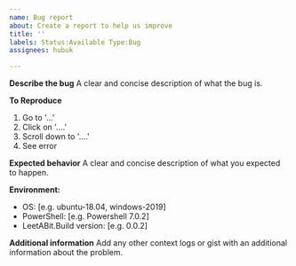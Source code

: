 ```yaml
---
name: Bug report
about: Create a report to help us improve
title: ''
labels: Status:Available Type:Bug
assignees: hubuk

---
```


**Describe the bug**
A clear and concise description of what the bug is.

**To Reproduce**
1. Go to '...'
1. Click on '....'
1. Scroll down to '....'
1. See error

**Expected behavior**
A clear and concise description of what you expected to happen.

**Environment:**
 - OS: [e.g. ubuntu-18.04, windows-2019]
 - PowerShell: [e.g. Powershell 7.0.2]
 - LeetABit.Build version: [e.g. 0.0.2]

**Additional information**
Add any other context logs or gist with an additional information about the problem.
